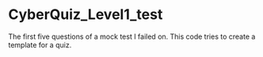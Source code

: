 # CyberQuiz_Level1_test
The first five questions of a mock test I failed on. This code tries to create a template for a quiz.
